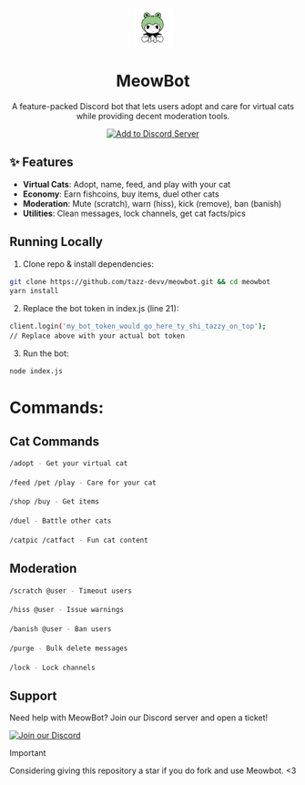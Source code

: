 <div align="center">
  <img src="/assets/logo.png" width="70" height="70" alt="MeowBot Logo">
  
  <h1>MeowBot</h1>
  
  <p>A feature-packed Discord bot that lets users adopt and care for virtual cats<br>while providing decent moderation tools.</p>

  [![Add to Discord Server](https://img.shields.io/badge/Add%20to%20Discord%20Server-7289DA?style=for-the-badge&logo=discord&logoColor=white)](https://discord.com/oauth2/authorize?client_id=1375700760683085884&permissions=1651687581718&integration_type=0&scope=bot)
</div>


## ✨ Features
- **Virtual Cats**: Adopt, name, feed, and play with your cat
- **Economy**: Earn fishcoins, buy items, duel other cats
- **Moderation**: Mute (scratch), warn (hiss), kick (remove), ban (banish)
- **Utilities**: Clean messages, lock channels, get cat facts/pics

##  Running Locally
1. Clone repo & install dependencies:
```bash
git clone https://github.com/tazz-devv/meowbot.git && cd meowbot
yarn install
```

2. Replace the bot token in index.js (line 21):
```bash
client.login('my_bot_token_would_go_here_ty_shi_tazzy_on_top');
// Replace above with your actual bot token
```

3. Run the bot:
```bash
node index.js
```

# Commands:
## **Cat Commands**

```bash
/adopt - Get your virtual cat

/feed /pet /play - Care for your cat

/shop /buy - Get items

/duel - Battle other cats

/catpic /catfact - Fun cat content
```

## **Moderation**
```bash
/scratch @user - Timeout users

/hiss @user - Issue warnings

/banish @user - Ban users

/purge - Bulk delete messages

/lock - Lock channels

```

## Support

Need help with MeowBot? Join our Discord server and open a ticket!

[![Join our Discord](https://invidget.switchblade.xyz/tsdyDUAXVY)](https://discord.gg/tsdyDUAXVY)

> [!IMPORTANT]
> Considering giving this repository a star if you do fork and use Meowbot. <3


